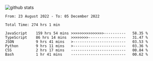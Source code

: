 
![github stats](https://github-readme-stats.vercel.app/api?username=realmahd1&show_icons=true&theme=codeSTACKr&hide_rank=true&count_private=true)

<!--START_SECTION:waka-->

```text
From: 23 August 2022 - To: 05 December 2022

Total Time: 274 hrs 1 min

JavaScript    159 hrs 54 mins >>>>>>>>>>>>>>>----------   58.35 %
TypeScript    86 hrs 14 mins  >>>>>>>>-----------------   31.47 %
JSON          9 hrs 41 mins   >------------------------   03.53 %
Python        9 hrs 11 mins   >------------------------   03.36 %
CSS           2 hrs 17 mins   -------------------------   00.84 %
Bash          1 hr 41 mins    -------------------------   00.62 %
```

<!--END_SECTION:waka-->
